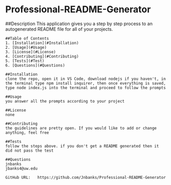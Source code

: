 # Professional-README-Generator
##Description
This application gives you a step by step process to an autogenerated README file for all of your projects.

    ##Table of Contents
    1. [Installation](#Installation)
    2. [Usage](#Usage)
    3. [License](#License)
    4. [Contributing](#Contributing)
    5. [Tests](#Test)
    6. [Questions](#Questions)

    ##Installation
    clone the repo, open it in VS Code, download nodejs if you haven't, in the terminal type npm install inquirer, then once everything is saved, type node index.js into the terminal and proceed to follow the prompts
    
    ##Usage
    you answer all the prompts according to your project

    ##License
    none

    ##Contributing
    the guidelines are pretty open. If you would like to add or change anything, feel free

    ##Tests
    follow the steps above. if you don't get a README generated then it did not pass the test

    ##Questions
    jnbanks
    jbanks4@uw.edu

    GitHub URL:   https://github.com/Jnbanks/Professional-README-Generator 